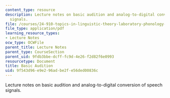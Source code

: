 ```yaml
---
content_type: resource
description: Lecture notes on basic audition and analog-to-digital conversion of speech
  signals.
file: /courses/24-910-topics-in-linguistic-theory-laboratory-phonology-spring-2007/9f543d96e9e296adbe2fe56ded00836c_lec2_audition.pdf
file_type: application/pdf
learning_resource_types:
- Lecture Notes
ocw_type: OCWFile
parent_title: Lecture Notes
parent_type: CourseSection
parent_uid: 9fdb3bbe-dcff-fc9d-4e26-f2d82f6e0993
resourcetype: Document
title: Basic Audition
uid: 9f543d96-e9e2-96ad-be2f-e56ded00836c
---
```

Lecture notes on basic audition and analog-to-digital conversion of speech signals.